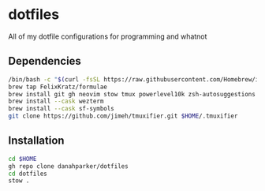 # dotfiles

All of my dotfile configurations for programming and whatnot

## Dependencies

```sh
/bin/bash -c "$(curl -fsSL https://raw.githubusercontent.com/Homebrew/install/HEAD/install.sh)"
brew tap FelixKratz/formulae
brew install git gh neovim stow tmux powerlevel10k zsh-autosuggestions zsh-syntax-highlighting fzf eza zoxide font-meslo-lg-nerd-font font-hack-nerd-font jq font-sf-pro neofetch cmatrix btop ripgrep
brew install --cask wezterm
brew install --cask sf-symbols
git clone https://github.com/jimeh/tmuxifier.git $HOME/.tmuxifier
```

## Installation

```sh
cd $HOME
gh repo clone danahparker/dotfiles
cd dotfiles
stow .
```
